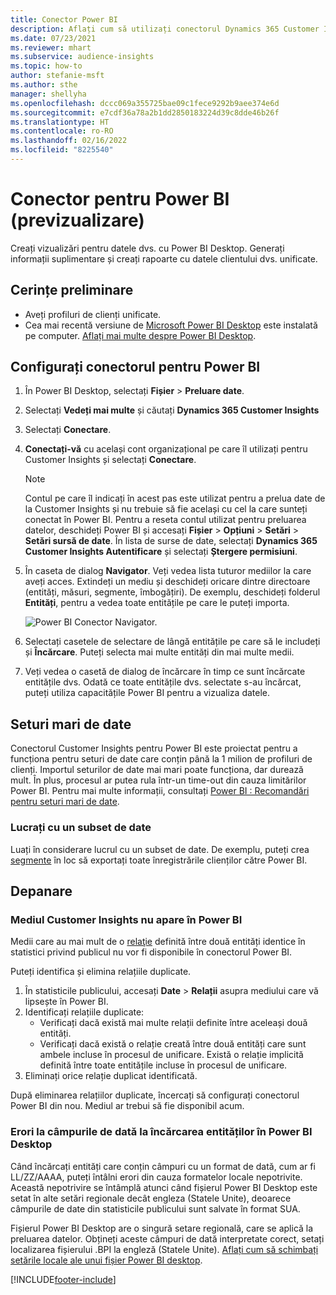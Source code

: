 ```yaml
---
title: Conector Power BI
description: Aflați cum să utilizați conectorul Dynamics 365 Customer Insights în Power BI.
ms.date: 07/23/2021
ms.reviewer: mhart
ms.subservice: audience-insights
ms.topic: how-to
author: stefanie-msft
ms.author: sthe
manager: shellyha
ms.openlocfilehash: dccc069a355725bae09c1fece9292b9aee374e6d
ms.sourcegitcommit: e7cdf36a78a2b1dd2850183224d39c8dde46b26f
ms.translationtype: HT
ms.contentlocale: ro-RO
ms.lasthandoff: 02/16/2022
ms.locfileid: "8225540"
---
```

# <a name="connector-for-power-bi-preview"></a>Conector pentru Power BI (previzualizare)

Creați vizualizări pentru datele dvs. cu Power BI Desktop. Generați informații suplimentare și creați rapoarte cu datele clientului dvs. unificate.

## <a name="prerequisites"></a>Cerințe preliminare

- Aveți profiluri de clienți unificate.
- Cea mai recentă versiune de [Microsoft Power BI Desktop](https://powerbi.microsoft.com/desktop/) este instalată pe computer. [Aflați mai multe despre Power BI Desktop](/power-bi/desktop-what-is-desktop).

## <a name="configure-the-connector-for-power-bi"></a>Configurați conectorul pentru Power BI

1. În Power BI Desktop, selectați **Fișier** > **Preluare date**.

1. Selectați **Vedeți mai multe** și căutați **Dynamics 365 Customer Insights**

1. Selectați **Conectare**.

1. **Conectați-vă** cu același cont organizațional pe care îl utilizați pentru Customer Insights și selectați **Conectare**.
   > [!NOTE]
   > Contul pe care îl indicați în acest pas este utilizat pentru a prelua date de la Customer Insights și nu trebuie să fie același cu cel la care sunteți conectat în Power BI. Pentru a reseta contul utilizat pentru preluarea datelor, deschideți Power BI și accesați **Fișier** > **Opțiuni** > **Setări** > **Setări sursă de date**. În lista de surse de date, selectați **Dynamics 365 Customer Insights Autentificare** și selectați **Ștergere permisiuni**.  

1. În caseta de dialog **Navigator**. Veți vedea lista tuturor mediilor la care aveți acces. Extindeți un mediu și deschideți oricare dintre directoare (entități, măsuri, segmente, îmbogățiri). De exemplu, deschideți folderul **Entități**, pentru a vedea toate entitățile pe care le puteți importa.

   ![Power BI Conector Navigator.](media/power-bi-navigator.png "Conector Navigator Power BI")

1. Selectați casetele de selectare de lângă entitățile pe care să le includeți și **Încărcare**. Puteți selecta mai multe entități din mai multe medii.

1. Veți vedea o casetă de dialog de încărcare în timp ce sunt încărcate entitățile dvs. Odată ce toate entitățile dvs. selectate s-au încărcat, puteți utiliza capacitățile Power BI pentru a vizualiza datele.

## <a name="large-data-sets"></a>Seturi mari de date

Conectorul Customer Insights pentru Power BI este proiectat pentru a funcționa pentru seturi de date care conțin până la 1 milion de profiluri de clienți. Importul seturilor de date mai mari poate funcționa, dar durează mult. În plus, procesul ar putea rula într-un time-out din cauza limitărilor Power BI. Pentru mai multe informații, consultați [Power BI : Recomandări pentru seturi mari de date](/power-bi/admin/service-premium-what-is#large-datasets). 

### <a name="work-with-a-subset-of-data"></a>Lucrați cu un subset de date

Luați în considerare lucrul cu un subset de date. De exemplu, puteți crea [segmente](segments.md) în loc să exportați toate înregistrările clienților către Power BI.

## <a name="troubleshooting"></a>Depanare

### <a name="customer-insights-environment-doesnt-show-in-power-bi"></a>Mediul Customer Insights nu apare în Power BI

Medii care au mai mult de o [relaţie](relationships.md) definită între două entități identice în statistici privind publicul nu vor fi disponibile în conectorul Power BI.

Puteți identifica și elimina relațiile duplicate.

1. În statisticile publicului, accesați **Date** > **Relații** asupra mediului care vă lipsește în Power BI.
2. Identificați relațiile duplicate:
   - Verificați dacă există mai multe relații definite între aceleași două entități.
   - Verificați dacă există o relație creată între două entități care sunt ambele incluse în procesul de unificare. Există o relație implicită definită între toate entitățile incluse în procesul de unificare.
3. Eliminați orice relație duplicat identificată.

După eliminarea relațiilor duplicate, încercați să configurați conectorul Power BI din nou. Mediul ar trebui să fie disponibil acum.

### <a name="errors-on-date-fields-when-loading-entities-in-power-bi-desktop"></a>Erori la câmpurile de dată la încărcarea entităților în Power BI Desktop

Când încărcați entități care conțin câmpuri cu un format de dată, cum ar fi LL/ZZ/AAAA, puteți întâlni erori din cauza formatelor locale nepotrivite. Această nepotrivire se întâmplă atunci când fișierul Power BI Desktop este setat în alte setări regionale decât engleza (Statele Unite), deoarece câmpurile de date din statisticile publicului sunt salvate în format SUA.

Fișierul Power BI Desktop are o singură setare regională, care se aplică la preluarea datelor. Obțineți aceste câmpuri de dată interpretate corect, setați localizarea fișierului .BPI la engleză (Statele Unite). [Aflați cum să schimbați setările locale ale unui fișier Power BI desktop](/power-bi/fundamentals/supported-languages-countries-regions.md#choose-the-locale-for-importing-data-into-power-bi-desktop).

[!INCLUDE[footer-include](../includes/footer-banner.md)]
